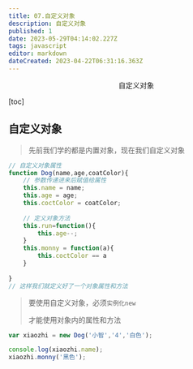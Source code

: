 ```yaml
---
title: 07.自定义对象
description: 自定义对象
published: 1
date: 2023-05-29T04:14:02.227Z
tags: javascript
editor: markdown
dateCreated: 2023-04-22T06:31:16.363Z
---
```


<center>自定义对象</center>

[toc]

## 自定义对象

> 先前我们学的都是内置对象，现在我们自定义对象

```js
// 自定义对象属性 
function Dog(name,age,coatColor){
    // 参数传递进来后赋值给属性
    this.name = name;
    this.age = age;
    this.coctColor = coatColor;   
    
    // 定义对象方法
    this.run=function(){
        this.age--;
    }
    this.monny = function(a){
        this.coctColor == a
    }    
    
}
// 这样我们就定义好了一个对象属性和方法
```



> 要使用自定义对象，必须`实例化new`
>
> 才能使用对象内的属性和方法

```js
var xiaozhi = new Dog('小智','4','白色');

console.log(xiaozhi.name);
xiaozhi.monny('黑色');

```











